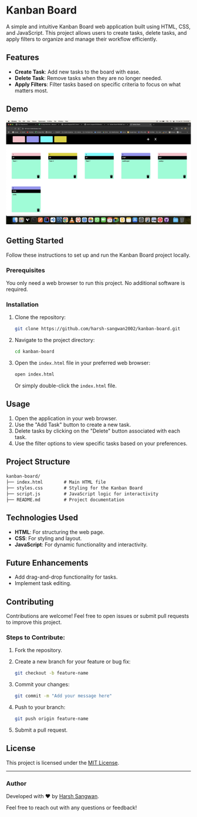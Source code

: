 # Kanban Board

A simple and intuitive Kanban Board web application built using HTML, CSS, and JavaScript. This project allows users to create tasks, delete tasks, and apply filters to organize and manage their workflow efficiently.

## Features

- **Create Task**: Add new tasks to the board with ease.
- **Delete Task**: Remove tasks when they are no longer needed.
- **Apply Filters**: Filter tasks based on specific criteria to focus on what matters most.

## Demo

<img src ="/image.webp">

## Getting Started

Follow these instructions to set up and run the Kanban Board project locally.

### Prerequisites

You only need a web browser to run this project. No additional software is required.

### Installation

1. Clone the repository:

   ```bash
   git clone https://github.com/harsh-sangwan2002/kanban-board.git
   ```

2. Navigate to the project directory:

   ```bash
   cd kanban-board
   ```

3. Open the `index.html` file in your preferred web browser:

   ```bash
   open index.html
   ```

   Or simply double-click the `index.html` file.

## Usage

1. Open the application in your web browser.
2. Use the "Add Task" button to create a new task.
3. Delete tasks by clicking on the "Delete" button associated with each task.
4. Use the filter options to view specific tasks based on your preferences.

## Project Structure

```
kanban-board/
├── index.html        # Main HTML file
├── styles.css        # Styling for the Kanban Board
├── script.js         # JavaScript logic for interactivity
├── README.md         # Project documentation
```

## Technologies Used

- **HTML**: For structuring the web page.
- **CSS**: For styling and layout.
- **JavaScript**: For dynamic functionality and interactivity.

## Future Enhancements

- Add drag-and-drop functionality for tasks.
- Implement task editing.

## Contributing

Contributions are welcome! Feel free to open issues or submit pull requests to improve this project.

### Steps to Contribute:

1. Fork the repository.
2. Create a new branch for your feature or bug fix:

   ```bash
   git checkout -b feature-name
   ```

3. Commit your changes:

   ```bash
   git commit -m "Add your message here"
   ```

4. Push to your branch:

   ```bash
   git push origin feature-name
   ```

5. Submit a pull request.

## License

This project is licensed under the [MIT License](LICENSE).

---

### Author

Developed with ❤️ by [Harsh Sangwan](https://github.com/harsh-sangwan2002).

Feel free to reach out with any questions or feedback!
